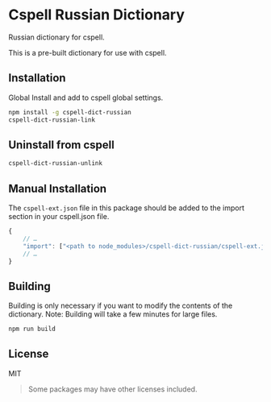 # Cspell Russian Dictionary

Russian dictionary for cspell.

This is a pre-built dictionary for use with cspell.

## Installation

Global Install and add to cspell global settings.

```sh
npm install -g cspell-dict-russian
cspell-dict-russian-link
```

## Uninstall from cspell

```sh
cspell-dict-russian-unlink
```

## Manual Installation

The `cspell-ext.json` file in this package should be added to the import section in your cspell.json file.
```javascript
{
    // …
    "import": ["<path to node_modules>/cspell-dict-russian/cspell-ext.json"],
    // …
}
```

## Building

Building is only necessary if you want to modify the contents of the dictionary.  Note: Building will take a few minutes for large files.

```sh
npm run build
```

## License

MIT
> Some packages may have other licenses included.
